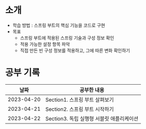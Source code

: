 # 소개

- 학습 방법 : 스프링 부트의 핵심 기능을 코드로 구현
- 목표 
  - 스프링 부트에 적용된 스프링 기술과 구성 정보 확인
  - 적용 가능한 설정 항목 파악
  - 직접 만든 빈 구성 정보를 적용하고, 그에 따른 변화 확인하기


# 공부 기록


| 날짜         | 공부한 내용                |
|------------|-----------------------|
| 2023-04-20 | Section1. 스프링 부트 살펴보기 |
| 2023-04-21 | Section2. 스프링 부트 시작하기 |
| 2023-04-22 | Section3. 독립 실행형 서블릿 애플리케이션 |
